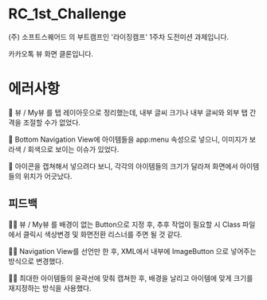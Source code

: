 # RC_1st_Challenge
(주) 소프트스퀘어드 의 부트캠프인 '라이징캠프' 1주차 도전미션 과제입니다.

카카오톡 뷰 화면 클론입니다.

# 에러사항

💢 뷰 / My뷰 를 탭 레이아웃으로 정리했는데, 내부 글씨 크기나 내부 글씨와 외부 탭 간격을 조절할 수가 없었다.

💢 Bottom Navigation View에 아이템들을 app:menu 속성으로 넣으니, 이미지가 보라색 / 회색으로 보이는 이슈가 있었다.

💢 아이콘을 캡쳐해서 넣으려다 보니, 각각의 아이템들의 크기가 달라져 화면에서 아이템들의 위치가 어긋났다.

## 피드백

🤦🏻 뷰 / My뷰 를 배경이 없는 Button으로 지정 후, 추후 작업이 필요할 시 Class 파일에서 클릭시 색상변경 및 화면전환 리스너를 주면 될 것 같다.

🤦🏻 Navigation View를 선언만 한 후, XML에서 내부에 ImageButton 으로 넣어주는 방식으로 변경했다.

🤦🏻 최대한 아이템들의 윤곽선에 맞춰 캡쳐한 후, 배경을 날리고 아이템에 맞게 크기를 재지정하는 방식을 사용했다.
